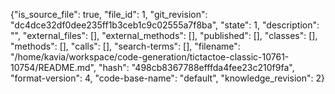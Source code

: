 {"is_source_file": true, "file_id": 1, "git_revision": "dc4dce32df0dee235ff1b3ceb1c9c02555a7f8ba", "state": 1, "description": "", "external_files": [], "external_methods": [], "published": [], "classes": [], "methods": [], "calls": [], "search-terms": [], "filename": "/home/kavia/workspace/code-generation/tictactoe-classic-10761-10754/README.md", "hash": "498cb8367788efffda4fee23c210f9fa", "format-version": 4, "code-base-name": "default", "knowledge_revision": 2}